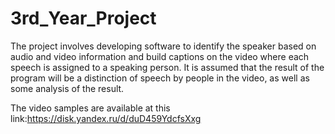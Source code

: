 # 3rd_Year_Project

  The project involves developing software to identify the speaker based on audio and video information and build captions on the video where each speech is assigned to a speaking person. It is assumed that the result of the program will be a distinction of speech by people in the video, as well as some analysis of the result.
  
  The video samples are available at this link:https://disk.yandex.ru/d/duD459YdcfsXxg
  
